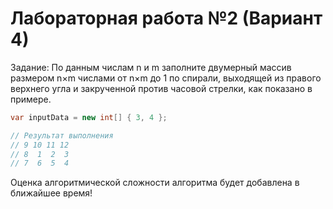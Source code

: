 # Лабораторная работа №2 (Вариант 4)
Задание:
По данным числам n и m заполните двумерный массив размером n×m числами от n×m до 1 по спирали, выходящей из правого верхнего угла и закрученной против часовой стрелки, как показано в примере.

```csharp
var inputData = new int[] { 3, 4 };

// Результат выполнения
// 9 10 11 12
// 8  1  2  3
// 7  6  5  4
```

Оценка алгоритмической сложности алгоритма будет добавлена в ближайшее время!
